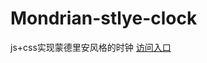 # Mondrian-stlye-clock
js+css实现蒙德里安风格的时钟
<a href="https://painkiller0504.github.io/Mondrian-style-clock/" target="_blank">访问入口</a>

